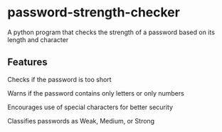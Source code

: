 # password-strength-checker

A python program that checks the strength of a password based on its length and character

## Features

Checks if the password is too short

Warns if the password contains only letters or only numbers

Encourages use of special characters for better security

Classifies passwords as Weak, Medium, or Strong
